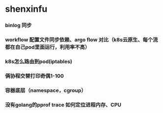 # shenxinfu

### binlog 同步

### workflow 配置文件同步依赖、argo flow 对比（k8s云原生、每个流都在自己pod里面运行，利用率不高）

### k8s怎么路由到pod(iptables)

### 俩协程交替打印奇偶1-100

### 容器底层（namespace，cgroup）

### 没有golang的pprof trace 如何定位进程内存、CPU

###

###

